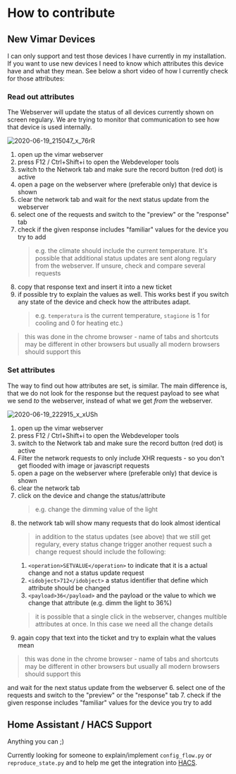 # How to contribute


## New Vimar Devices

I can only support and test those devices I have currently in my installation. 
If you want to use new devices I need to know which attributes this device have and what they mean.
See below a short video of how I currently check for those attributes:

### Read out attributes

The Webserver will update the status of all devices currently shown on screen regulary.
We are trying to monitor that communication to see how that device is used internally.

![2020-06-19_215047_x_76rR](https://user-images.githubusercontent.com/6115324/85175601-15d01700-b278-11ea-8352-0827030e139b.gif)

1. open up the vimar webserver
2. press F12 / Ctrl+Shift+i to open the Webdeveloper tools
3. switch to the Network tab and make sure the record button (red dot) is active
4. open a page on the webserver where (preferable only) that device is shown
5. clear the network tab and wait for the next status update from the webserver
6. select one of the requests and switch to the "preview" or the "response" tab
7. check if the given response includes "familiar" values for the device you try to add 
    > e.g. the climate should include the current temperature. It's possible that additional status updates are sent along regulary from the webserver. If unsure, check and compare several requests
8. copy that response text and insert it into a new ticket
9. if possible try to explain the values as well. This works best if you switch any state of the device and check how the attributes adapt.
    > e.g. `temperatura` is the current temperature, `stagione` is 1 for cooling and 0 for heating etc.)


> this was done in the chrome browser - name of tabs and shortcuts may be different in other browsers but usually all modern browsers should support this


### Set attributes

The way to find out how attributes are set, is similar. The main difference is, that we do not look for the response but the request payload to see what we send _to_ the webserver, instead of what we get _from_ the webserver.

![2020-06-19_222915_x_xUSh](https://user-images.githubusercontent.com/6115324/85178252-5337a300-b27e-11ea-9daa-712025add5df.gif)


1. open up the vimar webserver
2. press F12 / Ctrl+Shift+i to open the Webdeveloper tools
3. switch to the Network tab and make sure the record button (red dot) is active
4. Filter the network requests to only include XHR requests - so you don't get flooded with image or javascript requests
5. open a page on the webserver where (preferable only) that device is shown
6. clear the network tab 
7. click on the device and change the status/attribute
    > e.g. change the dimming value of the light
8. the network tab will show many requests that do look almost identical
    > in addition to the status updates (see above) that we still get regulary, every status change trigger another request
    > such a change request should include the following:
    1.    `<operation>SETVALUE</operation>` to indicate that it is a actual change and not a status update request
    2.    `<idobject>712</idobject>` a status identifier that define which attribute should be changed
    3.    `<payload>36</payload>` and the payload or the value to which we change that attribute (e.g. dimm the light to 36%)
    > it is possible that a single click in the webserver, changes multible attributes at once. In this case we need all the change details
9. again copy that text into the ticket and try to explain what the values mean
        
> this was done in the chrome browser - name of tabs and shortcuts may be different in other browsers but usually all modern browsers should support this

and wait for the next status update from the webserver
6. select one of the requests and switch to the "preview" or the "response" tab
7. check if the given response includes "familiar" values for the device you try to add 


## Home Assistant / HACS Support

Anything you can ;)

Currently looking for someone to explain/implement `config_flow.py` or `reproduce_state.py` and to help me get the integration into [HACS](https://hacs.xyz/).
